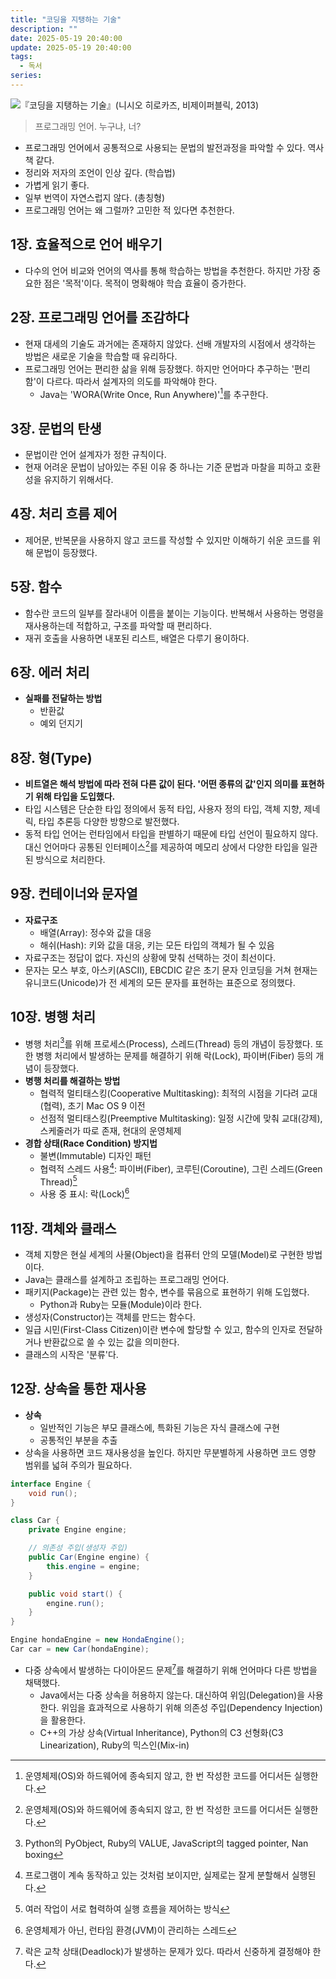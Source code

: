 ```yaml
---
title: "코딩을 지탱하는 기술"
description: ""
date: 2025-05-19 20:40:00
update: 2025-05-19 20:40:00
tags:
  - 독서
series: 
---
```


![『코딩을 지탱하는 기술』(니시오 히로카즈, 비제이퍼블릭, 2013)](9788994774480.jpg)

> 프로그래밍 언어. 누구냐, 너?

- 프로그래밍 언어에서 공통적으로 사용되는 문법의 발전과정을 파악할 수 있다. 역사책 같다.
- 정리와 저자의 조언이 인상 깊다. (학습법)
- 가볍게 읽기 좋다.
- 일부 번역이 자연스럽지 않다. (총칭형)
- 프로그래밍 언어는 왜 그럴까? 고민한 적 있다면 추천한다.

## 1장. 효율적으로 언어 배우기

- 다수의 언어 비교와 언어의 역사를 통해 학습하는 방법을 추천한다. 하지만 가장 중요한 점은 '목적'이다. 목적이 명확해야 학습 효율이 증가한다.

## 2장. 프로그래밍 언어를 조감하다

- 현재 대세의 기술도 과거에는 존재하지 않았다. 선배 개발자의 시점에서 생각하는 방법은 새로운 기술을 학습할 때 유리하다.
- 프로그래밍 언어는 편리한 삶을 위해 등장했다. 하지만 언어마다 추구하는 '편리함'이 다르다. 따라서 설계자의 의도를 파악해야 한다.
    - Java는 'WORA(Write Once, Run Anywhere)'[^1]를 추구한다.

## 3장. 문법의 탄생

- 문법이란 언어 설계자가 정한 규칙이다.
- 현재 어려운 문법이 남아있는 주된 이유 중 하나는 기준 문법과 마찰을 피하고 호환성을 유지하기 위해서다.

## 4장. 처리 흐름 제어

- 제어문, 반복문을 사용하지 않고 코드를 작성할 수 있지만 이해하기 쉬운 코드를 위해 문법이 등장했다.

## 5장. 함수

- 함수란 코드의 일부를 잘라내어 이름을 붙이는 기능이다. 반복해서 사용하는 명령을 재사용하는데 적합하고, 구조를 파악할 때 편리하다.
- 재귀 호출을 사용하면 내포된 리스트, 배열은 다루기 용이하다.

## 6장. 에러 처리

- **실패를 전달하는 방법**
    - 반환값
    - 예외 던지기

## 8장. 형(Type)

- **비트열은 해석 방법에 따라 전혀 다른 값이 된다. '어떤 종류의 값'인지 의미를 표현하기 위해 타입을 도입했다.**
- 타입 시스템은 단순한 타입 정의에서 동적 타입, 사용자 정의 타입, 객체 지향, 제네릭, 타입 추론등 다양한 방향으로 발전했다.
- 동적 타입 언어는 런타임에서 타입을 판별하기 때문에 타입 선언이 필요하지 않다. 대신 언어마다 공통된 인터페이스[^1]를 제공하여 메모리 상에서 다양한 타입을 일관된 방식으로 처리한다.

## 9장. 컨테이너와 문자열

- **자료구조**
    - 배열(Array): 정수와 값을 대응
    - 해쉬(Hash): 키와 값을 대응, 키는 모든 타입의 객체가 될 수 있음
- 자료구조는 정답이 없다. 자신의 상황에 맞춰 선택하는 것이 최선이다.
- 문자는 모스 부호, 아스키(ASCII), EBCDIC 같은 초기 문자 인코딩을 거쳐 현재는 유니코드(Unicode)가 전 세계의 모든 문자를 표현하는 표준으로 정의했다.

## 10장. 병행 처리

- 병행 처리[^2]를 위해 프로세스(Process), 스레드(Thread) 등의 개념이 등장했다. 또한 병행 처리에서 발생하는 문제를 해결하기 위해 락(Lock), 파이버(Fiber) 등의 개념이 등장했다.
- **병행 처리를 해결하는 방법**
    - 협력적 멀티태스킹(Cooperative Multitasking): 최적의 시점을 기다려 교대(협력), 초기 Mac OS 9 이전
    - 선점적 멀티태스킹(Preemptive Multitasking): 일정 시간에 맞춰 교대(강제), 스케줄러가 따로 존재, 현대의 운영체제
- **경합 상태(Race Condition) 방지법**
    - 불변(Immutable) 디자인 패턴
    - 협력적 스레드 사용[^3]: 파이버(Fiber), 코루틴(Coroutine), 그린 스레드(Green Thread)[^4]
    - 사용 중 표시: 락(Lock)[^5]

## 11장. 객체와 클래스

- 객체 지향은 현실 세계의 사물(Object)을 컴퓨터 안의 모델(Model)로 구현한 방법이다.
- Java는 클래스를 설계하고 조립하는 프로그래밍 언어다.
- 패키지(Package)는 관련 있는 함수, 변수를 묶음으로 표현하기 위해 도입했다.
    - Python과 Ruby는 모듈(Module)이라 한다.
- 생성자(Constructor)는 객체를 만드는 함수다.
- 일급 시민(First-Class Citizen)이란 변수에 할당할 수 있고, 함수의 인자로 전달하거나 반환값으로 쓸 수 있는 값을 의미한다.
- 클래스의 시작은 '분류'다.

## 12장. 상속을 통한 재사용

- **상속**
    - 일반적인 기능은 부모 클래스에, 특화된 기능은 자식 클래스에 구현
    - 공통적인 부분을 추출
- 상속을 사용하면 코드 재사용성을 높인다. 하지만 무분별하게 사용하면 코드 영향 범위를 넓혀 주의가 필요하다.

```java
interface Engine {
    void run();
}

class Car {
    private Engine engine;

    // 의존성 주입(생성자 주입)
    public Car(Engine engine) {
        this.engine = engine;
    }

    public void start() {
        engine.run();
    }
}

Engine hondaEngine = new HondaEngine();
Car car = new Car(hondaEngine);
```

- 다중 상속에서 발생하는 다이아몬드 문제[^6]를 해결하기 위해 언어마다 다른 방법을 채택했다.
    - Java에서는 다중 상속을 허용하지 않는다. 대신하여 위임(Delegation)을 사용한다. 위임을 효과적으로 사용하기 위해 의존성 주입(Dependency Injection)을 활용한다.
    - C++의 가상 상속(Virtual Inheritance), Python의 C3 선형화(C3 Linearization), Ruby의 믹스인(Mix-in)

[^1]: 운영체제(OS)와 하드웨어에 종속되지 않고, 한 번 작성한 코드를 어디서든 실행한다.
[^2]: Python의 PyObject, Ruby의 VALUE, JavaScript의 tagged pointer, Nan boxing
[^3]: 프로그램이 계속 동작하고 있는 것처럼 보이지만, 실제로는 잘게 분할해서 실행된다.
[^4]: 여러 작업이 서로 협력하여 실행 흐름을 제어하는 방식
[^5]: 운영체제가 아닌, 런타임 환경(JVM)이 관리하는 스레드
[^6]: 락은 교착 상태(Deadlock)가 발생하는 문제가 있다. 따라서 신중하게 결정해야 한다.
[^7]: 다중 상속 시 공통 조상 클래스에서 상속된 멤버(특히 메서드)가 어떻게 실행되어야 하는지 모호해지는 현상